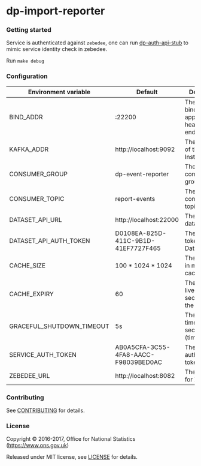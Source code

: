 dp-import-reporter
================

### Getting started

Service is authenticated against `zebedee`, one can run [dp-auth-api-stub](https://github.com/ONSdigital/dp-auth-api-stub) to mimic
service identity check in zebedee.

Run `make debug`

### Configuration

| Environment variable      | Default                              | Description
| ------------------------- | -------------------------------------| ------------------------------
| BIND_ADDR                 | :22200                               | The port to bind the application healhcheck endpoint to
| KAFKA_ADDR                | http://localhost:9092                | The address of the kafka Instance
| CONSUMER_GROUP            | dp-event-reporter                    | The kafka consumer group
| CONSUMER_TOPIC            | report-events                        | The kafka consumer topic
| DATASET_API_URL           | http://localhost:22000               | The URL of the dataset API
| DATASET_API_AUTH_TOKEN    | D0108EA-825D-411C-9B1D-41EF7727F465  | The Auth token for the Dataset API
| CACHE_SIZE                | 100 * 1024 * 1024                    | The size of the in memory cache
| CACHE_EXPIRY              | 60                                   | The time to live (in seconds) of the cache
| GRACEFUL_SHUTDOWN_TIMEOUT | 5s                                   | The shutdown timeout in seconds (time.Duration)
| SERVICE_AUTH_TOKEN        | AB0A5CFA-3C55-4FA8-AACC-F98039BED0AC | The service authorization token
| ZEBEDEE_URL               | http://localhost:8082                | The host name for Zebedee



### Contributing

See [CONTRIBUTING](CONTRIBUTING.md) for details.

### License

Copyright © 2016-2017, Office for National Statistics (https://www.ons.gov.uk)

Released under MIT license, see [LICENSE](LICENSE.md) for details.
